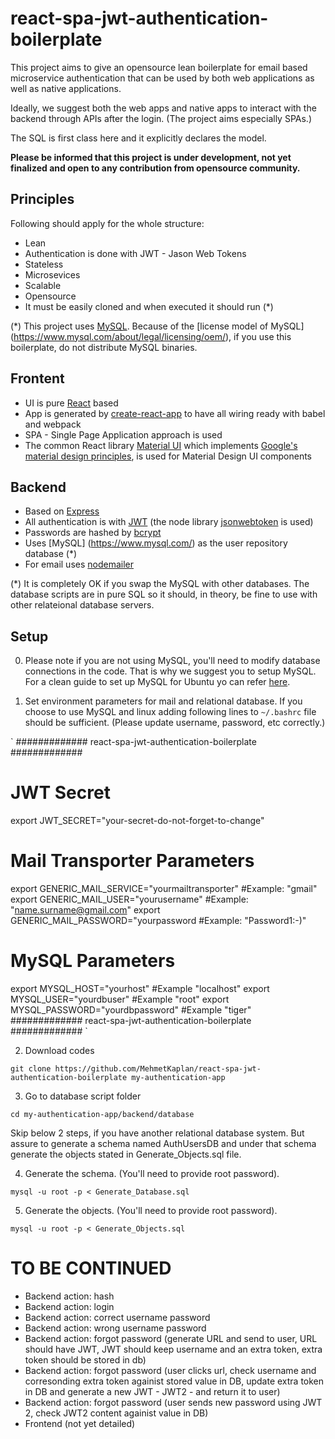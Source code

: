 # react-spa-jwt-authentication-boilerplate

This project aims to give an opensource lean boilerplate for email based microservice authentication that can be used by both web applications as well as native applications.

Ideally, we suggest both the web apps and native apps to interact with the backend through APIs after the login. (The project aims especially SPAs.)

The SQL is first class here and it explicitly declares the model.

**Please be informed that this project is under development, not yet finalized and open to any contribution from opensource community.**

## Principles

Following should apply for the whole structure:

* Lean
* Authentication is done with JWT - Jason Web Tokens
* Stateless
* Microsevices
* Scalable
* Opensource
* It must be easily cloned and when executed it should run (*) 

(*) This project uses [MySQL](https://www.mysql.com/). Because of the [license model of MySQL] (https://www.mysql.com/about/legal/licensing/oem/), if you use this boilerplate, do not distribute MySQL binaries.


## Frontent

* UI is pure [React](https://reactjs.org/) based
* App is generated by [create-react-app](https://github.com/facebook/create-react-app) to have all wiring ready with babel and webpack
* SPA - Single Page Application approach is used
* The common React library [Material UI](https://material-ui.com/) which implements [Google's material design principles](https://material.io), is used for Material Design UI components

## Backend

* Based on [Express](https://expressjs.com/)
* All authentication is with [JWT](https://jwt.io/) (the node library [jsonwebtoken](https://github.com/auth0/node-jsonwebtoken) is used)
* Passwords are hashed by [bcrypt](https://www.npmjs.com/package/bcrypt)
* Uses [MySQL] (https://www.mysql.com/) as the user repository database (*)
* For email uses [nodemailer](https://nodemailer.com/about/)

(*) It is completely OK if you swap the MySQL with other databases. The database scripts are in pure SQL so it should, in theory, be fine to use with other relateional database servers.

## Setup

0. Please note if you are not using MySQL, you'll need to modify database connections in the code. That is why we suggest you to setup MySQL. For a clean guide to set up MySQL for Ubuntu yo can refer [here](https://www.digitalocean.com/community/tutorials/how-to-install-mysql-on-ubuntu-18-04).

1. Set environment parameters for mail and relational database. If you choose to use MySQL and linux adding following lines to `~/.bashrc` file should be sufficient. (Please update username, password, etc correctly.)

`
############# react-spa-jwt-authentication-boilerplate #############
# JWT Secret
export JWT_SECRET="your-secret-do-not-forget-to-change"
# Mail Transporter Parameters 
export GENERIC_MAIL_SERVICE="yourmailtransporter" #Example: "gmail"
export GENERIC_MAIL_USER="yourusername" #Example: "name.surname@gmail.com"
export GENERIC_MAIL_PASSWORD="yourpassword #Example: "Password1:-)"
# MySQL Parameters 
export MYSQL_HOST="yourhost"  #Example "localhost"
export MYSQL_USER="yourdbuser"  #Example "root"
export MYSQL_PASSWORD="yourdbpassword"  #Example "tiger"
############# react-spa-jwt-authentication-boilerplate #############
`

2. Download codes

`
git clone https://github.com/MehmetKaplan/react-spa-jwt-authentication-boilerplate my-authentication-app
`

3. Go to database script folder

`
cd my-authentication-app/backend/database
`

Skip below 2 steps, if you have another relational database system. But assure to generate a schema named AuthUsersDB and under that schema generate the objects stated in Generate_Objects.sql file.

4. Generate the schema. (You'll need to provide root password).

`
mysql -u root -p < Generate_Database.sql 
`

5. Generate the objects. (You'll need to provide root password).

`
mysql -u root -p < Generate_Objects.sql 
`



# TO BE CONTINUED

* Backend action: hash 
* Backend action: login 
* Backend action: correct username password
* Backend action: wrong username password
* Backend action: forgot password (generate URL and send to user, URL should have JWT, JWT should keep username and an extra token, extra token should be stored in db)
* Backend action: forgot password (user clicks url, check username and corresonding extra token againist stored value in DB, update extra token in DB and generate a new JWT - JWT2 - and return it to user)
* Backend action: forgot password (user sends new password using JWT 2, check JWT2 content againist value in DB)
* Frontend (not yet detailed)